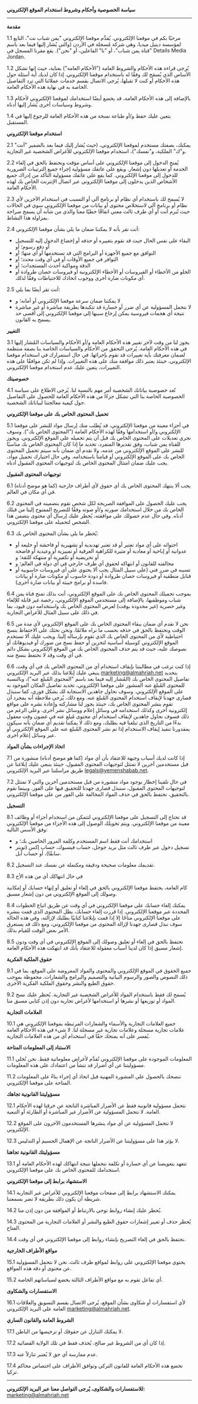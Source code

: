 **سياسة الخصوصية وأحكام وشروط استخدام الموقع الإلكتروني**

---

**مقدمة**

1.1 مرحبًا بكم في موقعنا الإلكتروني. يُقدِّم موقعنا الإلكتروني "يمن شباب نت"، التابع لمؤسسة ديتيل ميديا، وهي شركة مُسجلة في الأردن (والتي يُشار إليها فيما بعد باسم "قناة يمن شباب"، أو "نا" الفاعلين، أو "نحن"). يقع مقرنا المسجل في Details Media Jordan.

1.2 يُرجى قراءة هذه الأحكام والشروط العامة ("الأحكام العامة") بعناية، حيث إنها تشكل الأساس الذي يُسمَح لك وفقًا له باستخدام موقعنا الإلكتروني. إذا كان لديك أية أسئلة حول هذه الأحكام أو كنت لا تقبلها، يُرجى الاتصال بقسم خدمات عملائنا التي ترد التفاصيل الخاصة به في نهاية هذه الأحكام العامة.

1.3 بالإضافة إلى هذه الأحكام العامة، قد يخضع أيضًا استخدامك لموقعنا الإلكتروني لأحكام وشروط وسياسات أخرى يُشار إليها أدناه.

1.4 يتعين عليك حفظ و/أو طباعة نسخة من هذه الأحكام العامة للرجوع إليها في المستقبل.

**استخدام موقعنا الإلكتروني**

2.1 يمكنك، بصفتك مستخدم لموقعنا الإلكتروني، (حيث يُشار إليك فيما بعد بالضمير "أنت" و"ك" الملكية، و"نفسك")، استخدام موقعنا الإلكتروني للأغراض الشخصية غير التجارية.

2.2 يُمنح الدخول إلى موقعنا الإلكتروني على أساس مؤقت ونحتفظ بالحق في إلغاء الخدمة أو تعديلها دون إشعار. ويقع على عاتقك مسؤولية إجراء جميع الترتيبات الضرورية للدخول إلى موقعنا الإلكتروني. كما يقع على عاتقك مسؤولية التأكد من إدراك جميع الأشخاص الذين يدخلون إلى موقعنا الإلكتروني عبر اتصال الإنترنت الخاص بك لهذه الأحكام العامة.

2.3 لا يُسمح لك باستخدام أي نظام أو برنامج آلي أو التسبب في استخدام الآخرين لأي نظام أو برنامج آلي لاستخلاص محتوى أو بيانات من موقعنا الإلكتروني سوى في الحالات حيث تُبرم أنت أو أي طرف ثالث معني اتفاقًا خطيًا معنا والذي من شأنه أن يسمح صراحة بمزاولة هذا النشاط.

2.4 أنت تقر بأنه لا يمكننا ضمان ما يلي بشأن موقعنا الإلكتروني:
- البقاء على نفس الحال حيث قد نقوم بتغييره أو حذفه أو إخضاع الدخول إليه للتسجيل أو دفع رسوم؛ أو
- التوافق مع جميع الأجهزة أو البرامج التي قد تستخدمها أو أي منها؛ أو
- التوافر في جميع الأوقات أو في أي وقت محدد؛ أو
- الدقة ومواكبة أحدث المستجدات؛ أو
- الخلو من الأخطاء أو الفيروسات أو الأخطاء الإلكترونية أو فيروسات حصان طروادة أو أي مكونات ضارة أخرى ووجوب اتخاذك للاحتياطات وفقًا لذلك.

2.5 أنت تقر أيضًا بما يلي:
- لا يمكننا ضمان سرعة موقعنا الإلكتروني أو أمانه؛ و
- لا نتحمل المسؤولية عن أي ضرر أو خسارة قد تتكبدها بطريقة مباشرة أو غير مباشرة نتيجة أي هجمات فيروسية يمكن إرجاع سببها إلى موقعنا الإلكتروني إلى أقصى حد يسمح به القانون.

**التغيير**

3.1 يجوز لنا من وقت لآخر تغيير هذه الأحكام العامة و/أو الأحكام والسياسات المُشار إليها في هذه الأحكام العامة. يُرجى التحقق من الأحكام والسياسات الخاصة بنا بصفة منتظمة لضمان معرفتك بأية تغييرات قد نقوم بإجرائها. في حال استمرارك في استخدام موقعنا الإلكتروني، حينئذ يعتبر ذلك موافقة منك على هذه التغييرات. وإذا لم تكن موافقًا على هذه التغييرات، يتعين عليك عدم استخدام موقعنا الإلكتروني.

**خصوصيتك**

4.1 تُعد خصوصية بياناتك الشخصية أمر مهم بالنسبة لنا. يُرجى الاطلاع على سياسة الخصوصية الخاصة بنا التي تشكل جزءًا من هذه الأحكام العامة للحصول على التفاصيل حول كيفية معالجتنا لبياناتك الشخصية.

**تحميل المحتوى الخاص بك على موقعنا الإلكتروني**

5.1 في أجزاء معينة من موقعنا الإلكتروني، قد يُطلب منك إرسال مواد للنشر على موقعنا الإلكتروني و/أو استخدامها وفقًا لهذه الأحكام العامة ("المحتوى الخاص بك"). وسوف نجري تعديلات على المحتوى الخاص بك قبل أن يتم تحميله على الموقع الإلكتروني. ويجوز للقناة يمن شباب، وفق تقديرها المنفرد، تحديد ما إذا كان المحتوى الخاص بك مناسبًا للنشر على الموقع الإلكتروني من عدمه، ولا نقدم أي ضمان بأنه سيتم تحميل المحتوى الخاص بك على الموقع الإلكتروني أو قيامنا باستخدامه. وفي حال اختيارك تحميل مواد، يجب عليك ضمان امتثال المحتوى الخاص بك لتوجيهات المحتوى المقبول أدناه.

**توجيهات المحتوى المقبول**

6.1 يجب ألا ينتهك المحتوى الخاص بك أي حقوق لأي أطراف خارجية (كما هو موضح أدناه) في أي مكان في العالم.

6.2 يجب عليك الحصول على الموافقة الصريحة لكل شخص تقوم بتضمينه في المحتوى الخاص بك من خلال استخدامك صورته و/أو صوته وفقًا للتصريح الممنوح إلينا من قبلك أدناه. وفي حال عدم حصولك على موافقته، يُحظر عليك إرسال أي محتوى يتضمن هذا الشخص لتحميله على موقعنا الإلكتروني.

6.3 يُحظر ما يلي بشأن المحتوى الخاص بك:
- احتوائه على أي مواد تعتبر أو قد تعتبر تهديدية أو تشهيرية أو فاحشة أو خليعة أو عدوانية أو إباحية أو معادية أو مثيرة للكراهية العرقية أو تمييزية أو وعيدية أو فاضحة أو تحريضية أو تكفيرية أو منتهكة للثقة؛ و
- مخالفته للقانون أو انتهاكه لحقوق أي طرف خارجي في أي دولة في العالم؛ و
- تسببه في ضرر فني (على سبيل المثال يجب ألا يحتوي على أي فيروسات حاسوبية أو قنابل منطقية أو فيروسات حصان طروادة أو دودة حاسوب أو مكونات ضارة أو بيانات فاسدة أو برامج خبيثة أو بيانات ضارة أخرى).

6.4 بموجب تحميلك المحتوى الخاص بك على الموقع الإلكتروني، أنت بذلك تمنح قناة يمن شباب وموظفيها، بالإضافة إلى مستخدمي الموقع الإلكتروني، رخصة غير قابلة للإلغاء وغير حصرية (غير محدودة بوقت) لعرض المحتوى الخاص بك واستخدامه دون قيود، بما في ذلك على سبيل المثال للأغراض التجارية.

6.5 نحن لا نقدم أي ضمان ببقاء المحتوى الخاص بك على الموقع الإلكتروني لأي مدة من الوقت ونحتفظ بالحق في حذفه بحسب ما نراه ملائمًا. ونحن نحثك على الاحتفاظ بنسخ احتياطية لأي من المحتوى الخاص بك الذي تقوم بإرساله إلينا. ويجب عليك ألا تستخدم الموقع الإلكتروني كوسيلة أساسية لتخزين أو حفظ نسخ من صورك أو فيديوهاتك أو نصوصك عليه، حيث قد يتم حذف المحتوى الخاص بك من الموقع الإلكتروني بشكل دائم في أي وقت وقد لا نحتفظ بنسخ منه.

6.6 إذا كنت ترغب في مطالبتنا بإيقاف استخدام أي من المحتوى الخاص بك في أي وقت، ينبغي عليك إبلاغنا بذلك عبر البريد الإلكتروني [marketing@almahriah.net](mailto:marketing@almahriah.net) بتحديد تفاصيل المحتوى الخاص بك (المُشار إليه فيما بعد باسم "المحتوى المُبلغ عنه")، وبالنسبة للمحتوى المُبلغ عنه المنشور على موقعنا الإلكتروني، تحديد تفاصيل المكان الموجود به على الموقع الإلكتروني. وسوف نحاول جاهدين الاستجابة لك بشكل فوري، كما سنبذل قصارى جهدنا لإيقاف استخدام المحتوى المُبلغ عنه. ومع ذلك، يُرجى ملاحظة أنه بمجرد أن تقوم بنشر المحتوى الخاص بك، حينئذ يجوز لنا مشاركته وإعادة نشره على مواقع إلكترونية أخرى وكذلك استخدامه في وسائل إعلام ووسائل نشر أخرى. وعلى الرغم من ذلك فسوف نحاول جاهدين لإيقاف استخدام أي محتوى مُبلغ عنه في غضون وقت معقول بدءًا من التاريخ الذي تبلغنا فيه بطلبك، ومع ذلك لا يمكننا تقديم أي ضمان بأنه سيكون بمقدورنا تنفيذ إيقاف الاستخدام إذا تم نشر المحتوى المُبلغ عنه على الموقع الإلكتروني أو عبر وسائل إعلام أخرى.

**اتخاذ الإجراءات بشأن المواد**

7.1 إذا كانت لديك أسباب وجيهة للاعتقاد بأن أي مواد (كما هو موضح أدناه) منشورة من قبل مستخدمين آخرين لا تمتثل لتوجيهات المحتوى المقبول، حينئذ ينبغي عليك إبلاغنا عن طريق مراسلتنا عبر البريد الإلكتروني [legals@yemenshabab.net](mailto:legals@yemenshabab.net).

7.2 في حال تلقينا إخطار بوجود مواد منشورة من قبل مستخدمين آخرين والتي لا تمتثل لتوجيهات المحتوى المقبول، سنبذل قصارى جهدنا للتحقيق فيها على الفور. وبينما نقوم بالتحقيق، نحتفظ بالحق في حذف المواد المخالفة على الفور من على موقعنا الإلكتروني.

**التسجيل**

8.1 قد تحتاج إلى التسجيل على موقعنا الإلكتروني لتتمكن من استخدام أجزاء أو وظائف معينة من موقعنا الإلكتروني. ويتم تخويلك الوصول إلى هذه الأجزاء من موقعنا الإلكتروني وفق الأسس التالية:
- استخدامك أنت فقط اسم المستخدم وكلمة المرور الخاصين بك؛ و
- تسجيل دخول عبر طرف ثالث مثل بريد جوجل، حساب فيسبوك، حساب إكس (تويتر سابقًا)، أو حساب أبل.

8.2 تقديمك معلومات صحيحة ودقيقة ومكتملة عن نفسك عند التسجيل.

8.3 في حال انتهاكك أي من هذه الأح

كام العامة، يحتفظ موقعنا الإلكتروني بالحق في إلغاء أو تعليق أو إنهاء حسابك أو إمكانية وصولك إلى الموقع الإلكتروني من دون إشعار مسبق.

8.4 يمكنك إلغاء حسابك على موقعنا الإلكتروني في أي وقت عن طريق اتباع الخطوات المحددة عبر موقعنا الإلكتروني. إذا قررت إلغاء حسابك، يظل المحتوى الذي قمت بنشره على موقعنا الإلكتروني متاحًا إلا إذا قمت بإبلاغنا كتابيًا بطلبك لإزالته، وفي هذه الحالة سوف نبذل قصارى جهدنا لإزالة المحتوى من موقعنا الإلكتروني، ومع ذلك قد يستغرق الأمر بعض الوقت للقيام بذلك.

8.5 نحتفظ بالحق في إلغاء أو تعليق وصولك إلى الموقع الإلكتروني في أي وقت ودون إشعار مسبق إذا كان لدينا أسباب معقولة للاعتقاد بأنك قد انتهكت هذه الأحكام العامة.

**حقوق الملكية الفكرية**

9.1 جميع الحقوق في الموقع الإلكتروني والمحتوى والمواد المعروضة على الموقع، بما في ذلك النصوص والصور والرسوم البيانية والتصميم والبرامج والشعارات، محفوظة بموجب حقوق الطبع والنشر وحقوق الملكية الفكرية الأخرى.

9.2 يُسمح لك فقط باستخدام المواد للأغراض الشخصية غير التجارية. يُحظر عليك نسخ المواد أو توزيعها أو نشرها أو استخدامها لأغراض تجارية دون إذن كتابي مسبق منا.

**العلامات التجارية**

10.1 جميع العلامات التجارية والأسماء والشعارات المرتبطة بموقعنا الإلكتروني هي علامات تجارية مسجلة وعلامات تجارية غير مسجلة لنا. لا شيء في هذه الأحكام العامة يُفسر على أنه يمنحك حقًا في استخدام أي من هذه العلامات التجارية.

**الاستناد إلى المعلومات المتاحة**

11.1 المعلومات الموجودة على موقعنا الإلكتروني تُقدَّم لأغراض معلوماتية فقط. نحن نُخلي مسؤوليتنا عن أي أضرار قد تنشأ من اعتمادك على هذه المعلومات.

11.2 ننصحك بالحصول على المشورة المهنية قبل اتخاذ أي إجراء بناءً على المعلومات المتاحة على موقعنا الإلكتروني.

**مسؤوليتنا القانونية تجاهك**

12.1 نتحمل مسؤولية قانونية فقط عن الأضرار المباشرة الناتجة عن خرقنا لهذه الأحكام العامة. لا نتحمل المسؤولية عن الأضرار غير المباشرة أو الطارئة أو التبعية.

12.2 لا نتحمل المسؤولية عن أي مواد ينشرها المستخدمون الآخرون على الموقع الإلكتروني.

12.3 لا يؤثر هذا على مسؤوليتنا عن الأضرار الناتجة عن الإهمال الجسيم أو التدليس.

**مسؤوليتك القانونية تجاهنا**

13.1 تتعهد بتعويضنا عن أي خسارة أو تكلفة نتحملها نتيجة انتهاكك لهذه الأحكام العامة أو استخدامك للمحتوى الخاص بك على موقعنا الإلكتروني.

**الاستشهاد برابط إلى موقعنا الإلكتروني**

14.1 يمكنك الاستشهاد برابط إلى صفحات موقعنا الإلكتروني للأغراض غير التجارية شريطة أن يكون ذلك بطريقة لا تضر بسمعتنا.

14.2 يُحظر عليك إنشاء روابط توحي بالارتباط أو الموافقة من دون إذن منا.

14.3 يُحظر حذف أو تغيير إشعارات حقوق الطبع والنشر أو العلامات التجارية من المحتوى المتاح.

14.4 نحتفظ بالحق في إلغاء التصريح بإنشاء روابط إلى موقعنا الإلكتروني في أي وقت.

**مواقع الأطراف الخارجية**

15.1 يحتوي موقعنا الإلكتروني على روابط لمواقع طرف ثالث. نحن لا نتحمل المسؤولية عن محتوى أو دقة هذه المواقع.

15.2 أي تفاعل تقوم به مع مواقع الأطراف الثالثة يخضع لسياساتهم الخاصة.

**الاستفسارات والشكاوى**

16.1 لأي استفسارات أو شكاوى بشأن الموقع، يُرجى الاتصال بقسم التسويق والعلاقات العامة على البريد الإلكتروني [marketing@almahriah.net](mailto:marketing@almahriah.net).

**الشروط العامة والقانون الساري**

17.1 لا يمكنك التنازل عن حقوقك أو ترخيصها من الباطن.

17.2 إذا كان أي من الشروط غير صالح، يُحذف فقط في تلك الولاية القضائية.

17.3 عدم ممارسة أي حق لا يُعتبر تنازلاً عنه.

17.4 تخضع هذه الأحكام العامة للقانون التركي وتوافق الأطراف على اختصاص محاكم تركيا.

---

**للاستفسارات والشكاوى، يُرجى التواصل معنا عبر البريد الإلكتروني:** [marketing@almahriah.net](mailto:marketing@almahriah.net)
